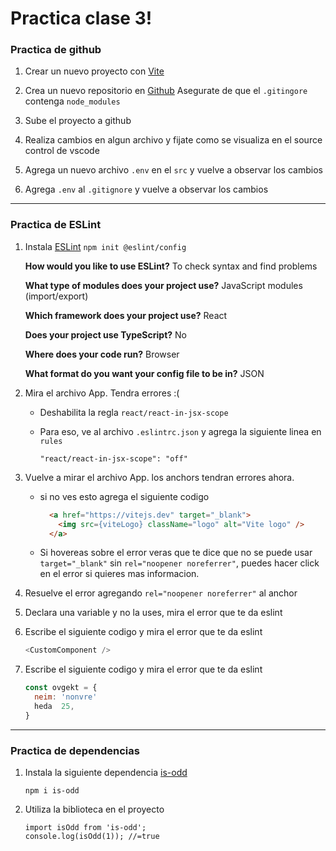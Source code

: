 # Practica clase 3!

### Practica de github

1. Crear un nuevo proyecto con [Vite](https://vitejs.dev/guide/)

2. Crea un nuevo repositorio en [Github](https://github.com)
Asegurate de que el `.gitingore` contenga `node_modules`

3. Sube el proyecto a github

4. Realiza cambios en algun archivo y fijate como se visualiza en el source control de vscode

5. Agrega un nuevo archivo `.env` en el `src` y vuelve a observar los cambios

6. Agrega `.env` al `.gitignore` y vuelve a observar los cambios

---

### Practica de ESLint

1. Instala [ESLint](https://eslint.org/docs/latest/use/getting-started)
`npm init @eslint/config`

    **How would you like to use ESLint?** To check syntax and find problems

    **What type of modules does your project use?** JavaScript modules (import/export)

    **Which framework does your project use?** React

    **Does your project use TypeScript?** No

    **Where does your code run?** Browser

    **What format do you want your config file to be in?** JSON


2. Mira el archivo App. Tendra errores :(

    - Deshabilita la regla `react/react-in-jsx-scope`

    - Para eso, ve al archivo `.eslintrc.json` y agrega la siguiente linea en `rules`

        ```
        "react/react-in-jsx-scope": "off"
        ```

3. Vuelve a mirar el archivo App. los anchors tendran errores ahora.

    - si no ves esto agrega el siguiente codigo

      ```html
        <a href="https://vitejs.dev" target="_blank">
          <img src={viteLogo} className="logo" alt="Vite logo" />
        </a>
      ```

     - Si hovereas sobre el error veras que te dice que no se puede usar `target="_blank"` sin `rel="noopener noreferrer"`, puedes hacer click en el error si quieres mas informacion.

4. Resuelve el error agregando `rel="noopener noreferrer"` al anchor

5. Declara una variable y no la uses, mira el error que te da eslint

6. Escribe el siguiente codigo y mira el error que te da eslint

    ```js
    <CustomComponent />
    ```

7. Escribe el siguiente codigo y mira el error que te da eslint

    ```js
    const ovgekt = {
      neim: 'nonvre'
      heda  25,
    }
    ```

---

### Practica de dependencias

1. Instala la siguiente dependencia [is-odd](https://www.npmjs.com/package/is-odd)

    ```
    npm i is-odd
    ```

2. Utiliza la biblioteca en el proyecto

    ```
    import isOdd from 'is-odd';
    console.log(isOdd(1)); //=true
    ```
